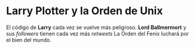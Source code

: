 # Larry Plotter y la Orden de Unix

El código de **Larry** cada vez se vuelve más peligroso.
**Lord Ballmermort** y sus *followers* tienen cada vez más *retweets*
La Orden del Fenix luchará por el bien del mundo.
